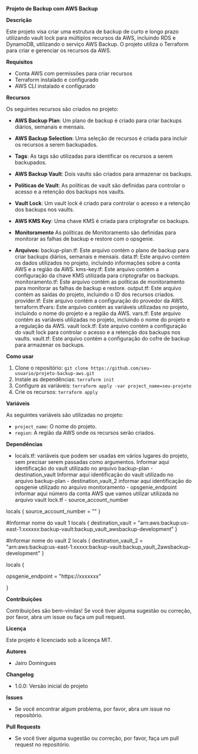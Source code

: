 

**Projeto de Backup com AWS Backup**

**Descrição**

Este projeto visa criar uma estrutura de backup de curto e longo prazo utilizando vault lock para múltiplos recursos da AWS, incluindo RDS e DynamoDB, utilizando o serviço AWS Backup. O projeto utiliza o Terraform para criar e gerenciar os recursos da AWS.

**Requisitos**

* Conta AWS com permissões para criar recursos
* Terraform instalado e configurado
* AWS CLI instalado e configurado

**Recursos**

Os seguintes recursos são criados no projeto:

* **AWS Backup Plan**: Um plano de backup é criado para criar backups diários, semanais e mensais.
* **AWS Backup Selection**: Uma seleção de recursos é criada para incluir os recursos a serem backupados.
* **Tags**: As tags são utilizadas para identificar os recursos a serem backupados.
* **AWS Backup Vault**: Dois vaults são criados para armazenar os backups.
* **Políticas de Vault**: As políticas de vault são definidas para controlar o acesso e a retenção dos backups nos vaults.
* **Vault Lock**: Um vault lock é criado para controlar o acesso e a retenção dos backups nos vaults.
* **AWS KMS Key**: Uma chave KMS é criada para criptografar os backups.
* **Monitoramento** As políticas de Monitoramento são definidas para monitorar as falhas de backup e restore com o opsgenie.

* **Arquivos:**
	backup-plan.tf: Este arquivo contém o plano de backup para criar backups diários, semanais e mensais.
	data.tf: Este arquivo contém os dados utilizados no projeto, incluindo informações sobre a conta AWS e a região da AWS.
	kms-key.tf: Este arquivo contém a configuração da chave KMS utilizada para criptografar os backups.
	monitoramento.tf: Este arquivo contém as políticas de monitoramento para monitorar as falhas de backup e restore.
	output.tf: Este arquivo contém as saídas do projeto, incluindo o ID dos recursos criados.
	provider.tf: Este arquivo contém a configuração do provedor da AWS.
	terraform.tfvars: Este arquivo contém as variáveis utilizadas no projeto, incluindo o nome do projeto e a região da AWS.
	vars.tf: Este arquivo contém as variáveis utilizadas no projeto, incluindo o nome do projeto e a regulação da AWS.
	vault lock.tf: Este arquivo contém a configuração do vault lock para controlar o acesso e a retenção dos backups nos vaults.
	vault.tf: Este arquivo contém a configuração do cofre de backup para armazenar os backups.

**Como usar**

1. Clone o repositório: `git clone https://github.com/seu-usuario/projeto-backup-aws.git`
2. Instale as dependências: `terraform init`
3. Configure as variáveis: `terraform apply -var project_name=seu-projeto`
4. Crie os recursos: `terraform apply`

**Variáveis**

As seguintes variáveis são utilizadas no projeto:

* `project_name`: O nome do projeto.
* `region`: A região da AWS onde os recursos serão criados.

**Dependências**

* locals.tf: variáveis que podem ser usadas em vários lugares do projeto, sem precisar serem passadas como argumentos.
	Informar aqui identificação do vault utilizado no arquivo backup-plan -  destination_vault
	Informar aqui identificação do vault utilizado no arquivo backup-plan -  destination_vault_2
	informar aqui identificação do opsgenie utilizado no arquivo monitoramento - opsgenie_endpoint
	informar aqui número da conta AWS que vamos utilizar utilizada no arquivo vault lock.tf - source_account_number

locals {
  source_account_number = ""
}

#Informar nome do vault 1
locals {
  destination_vault = "arn:aws:backup:us-east-1:xxxxxx:backup-vault:backup_vault_awsbackup-development"
}


#Informar nome do vault 2
locals {
  destination_vault_2 = "arn:aws:backup:us-east-1:xxxxx:backup-vault:backup_vault_2awsbackup-development"
}


locals {
  
  opsgenie_endpoint = "https://xxxxxxx"

}



**Contribuições**

Contribuições são bem-vindas! Se você tiver alguma sugestão ou correção, por favor, abra um issue ou faça um pull request.

**Licença**

Este projeto é licenciado sob a licença MIT.

**Autores**

* Jairo Domingues

**Changelog**

* 1.0.0: Versão inicial do projeto

**Issues**

* Se você encontrar algum problema, por favor, abra um issue no repositório.

**Pull Requests**

* Se você tiver alguma sugestão ou correção, por favor, faça um pull request no repositório.